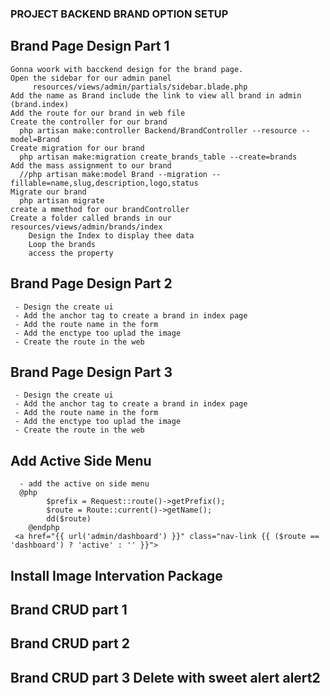 ### PROJECT BACKEND BRAND OPTION SETUP

 ## Brand Page Design Part 1
    Gonna woork with bacckend design for the brand page.
    Open the sidebar for our admin panel 
         resources/views/admin/partials/sidebar.blade.php
    Add the name as Brand include the link to view all brand in admin (brand.index)
    Add the route for our brand in web file
    Create the controller for our brand
      php artisan make:controller Backend/BrandController --resource --model=Brand
    Create migration for our brand
      php artisan make:migration create_brands_table --create=brands
    Add the mass assignment to our brand
      //php artisan make:model Brand --migration --fillable=name,slug,description,logo,status
    Migrate our brand
      php artisan migrate
    create a mmethod for our brandController
    Create a folder called brands in our resources/views/admin/brands/index
        Design the Index to display thee data 
        Loop the brands 
        access the property


 ## Brand Page Design Part 2
     - Design the create ui
     - Add the anchor tag to create a brand in index page
     - Add the route name in the form
     - Add the enctype too uplad the image
     - Create the route in the web

 ## Brand Page Design Part 3
     - Design the create ui
     - Add the anchor tag to create a brand in index page
     - Add the route name in the form
     - Add the enctype too uplad the image
     - Create the route in the web

 ## Add Active Side Menu
      - add the active on side menu
      @php
            $prefix = Request::route()->getPrefix();
            $route = Route::current()->getName();
            dd($route)
        @endphp
     <a href="{{ url('admin/dashboard') }}" class="nav-link {{ ($route == 'dashboard') ? 'active' : '' }}">
 ## Install Image Intervation Package
 ## Brand CRUD  part 1
 ## Brand CRUD  part 2
 ## Brand CRUD  part 3 Delete with sweet alert alert2
